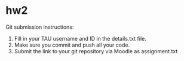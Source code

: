 # hw2

Git submission instructions:
1. Fill in your TAU username and ID in the details.txt file.
2. Make sure you commit and push all your code.
3. Submit the link to your git repository via Moodle as assignment.txt

